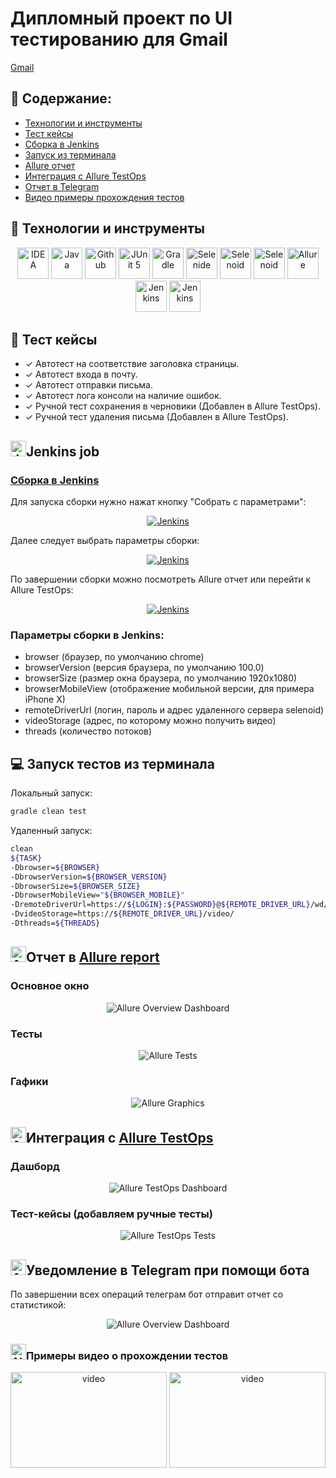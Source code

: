 # Дипломный проект по UI тестированию для Gmail
<a target="_blank" href="https://mail.google.com/mail">Gmail</a>

## :pushpin: Содержание:

- [Технологии и инструменты](#-технологии-и-инструменты)
- [Тест кейсы](#-тест-кейсы)
- [Сборка в Jenkins](#jenkins-job)
- [Запуск из терминала](#запуск-тестов-из-терминала)
- [Allure отчет](#отчет-в-allure-report)
- [Интеграция с Allure TestOps](#интеграция-с-allure-testops)
- [Отчет в Telegram](#уведомление-в-telegram-при-помощи-бота)
- [Видео примеры прохождения тестов](#примеры-видео-о-прохождении-тестов)

## :rocket: Технологии и инструменты

<p align="center">
<a href="https://www.jetbrains.com/idea/"><img src="images/logos/Intelij_IDEA.svg" width="50" height="50"  alt="IDEA"/></a>
<a href="https://www.java.com/"><img src="images/logos/Java.svg" width="50" height="50"  alt="Java"/></a>
<a href="https://github.com/"><img src="images/logos/Github.svg" width="50" height="50"  alt="Github"/></a>
<a href="https://junit.org/junit5/"><img src="images/logos/JUnit5.svg" width="50" height="50"  alt="JUnit 5"/></a>
<a href="https://gradle.org/"><img src="images/logos/Gradle.svg" width="50" height="50"  alt="Gradle"/></a>
<a href="https://selenide.org/"><img src="images/logos/Selenide.svg" width="50" height="50"  alt="Selenide"/></a>
<a href="https://aerokube.com/selenoid/"><img src="images/logos/Selenoid.svg" width="50" height="50"  alt="Selenoid"/></a>
<a href="https://aerokube.com/selenoid/"><img src="images/logos/Docker.svg" width="50" height="50"  alt="Selenoid"/></a>
<a href="https://github.com/allure-framework/allure2"><img src="images/logos/Allure_Report.svg" width="50" height="50"  alt="Allure"/></a>
<a href="https://www.jenkins.io/"><img src="images/logos/Jenkins.svg" width="50" height="50"  alt="Jenkins"/></a>
<a href="https://www.jenkins.io/"><img src="images/logos/Allure_EE.svg" width="50" height="50"  alt="Jenkins"/></a>
</p>

## :scroll: Тест кейсы

- ✓ Автотест на соответствие заголовка страницы.
- ✓ Автотест входа в почту.
- ✓ Автотест отправки письма.
- ✓ Автотест лога консоли на наличие ошибок.
- ✓ Ручной тест сохранения в черновики (Добавлен в Allure TestOps).
- ✓ Ручной тест удаления письма (Добавлен в Allure TestOps).

## <img src="images/logos/Jenkins.svg" width="25" height="25"  alt="Jenkins"/></a>Jenkins job
### <a target="_blank" href="https://jenkins.autotests.cloud/job/berezkindv_diploma_ui_tests_project/">Сборка в Jenkins</a>

Для запуска сборки нужно нажат кнопку "Собрать с параметрами":
<p align="center">
<a href="https://jenkins.autotests.cloud/job/berezkindv_diploma_ui_tests_project/"><img src="images/screenshots/jenkins_job_run.jpg" alt="Jenkins"/></a>
</p>

Далее следует выбрать параметры сборки:
<p align="center">
<a href="https://jenkins.autotests.cloud/job/berezkindv_diploma_ui_tests_project/"><img src="images/screenshots/jenkins_job_parameters.jpg" alt="Jenkins"/></a>
</p>

По завершении сборки можно посмотреть Allure отчет или перейти к Allure TestOps:
<p align="center">
<a href="https://jenkins.autotests.cloud/job/berezkindv_diploma_ui_tests_project/"><img src="images/screenshots/jenkins_job_notifications.jpg" alt="Jenkins"/></a>
</p>



### Параметры сборки в Jenkins:

- browser (браузер, по умолчанию chrome)
- browserVersion (версия браузера, по умолчанию 100.0)
- browserSize (размер окна браузера, по умолчанию 1920x1080)
- browserMobileView (отображение мобильной версии, для примера iPhone X)
- remoteDriverUrl (логин, пароль и адрес удаленного сервера selenoid)
- videoStorage (адрес, по которому можно получить видео)
- threads (количество потоков)

## :computer: Запуск тестов из терминала

Локальный запуск:
```bash
gradle clean test
```

Удаленный запуск:
```bash
clean
${TASK}
-Dbrowser=${BROWSER}
-DbrowserVersion=${BROWSER_VERSION}
-DbrowserSize=${BROWSER_SIZE}
-DbrowserMobileView="${BROWSER_MOBILE}"
-DremoteDriverUrl=https://${LOGIN}:${PASSWORD}@${REMOTE_DRIVER_URL}/wd/hub/
-DvideoStorage=https://${REMOTE_DRIVER_URL}/video/
-Dthreads=${THREADS}
```

## <img src="images/logos/Allure_Report.svg" width="25" height="25"  alt="Allure"/></a>Отчет в <a target="_blank" href="https://jenkins.autotests.cloud/job/berezkindv_performance_lab_complete_project/22/allure/">Allure report</a>

### Основное окно

<p align="center">
<img title="Allure Overview Dashboard" src="images/screenshots/allure_report_dashboard.png">
</p>

### Тесты

<p align="center">
<img title="Allure Tests" src="images/screenshots/allure_report_tests.png">
</p>

### Гафики

<p align="center">
<img title="Allure Graphics" src="images/screenshots/allure_report_graphs.png">
</p>

## <img src="images/logos/Allure_EE.svg" width="25" height="25"  alt="Allure"/></a>Интеграция с <a target="_blank" href="https://allure.autotests.cloud/launch/10223">Allure TestOps</a>

### Дашборд

<p align="center">
<img title="Allure TestOps Dashboard" src="images/screenshots/testops_dashboard.png">
</p>

### Тест-кейсы (добавляем ручные тесты)

<p align="center">
<img title="Allure TestOps Tests" src="images/screenshots/testops_added_manual_tests.jpg">
</p>

## <img src="images/logos/Telegram.svg" width="25" height="25"  alt="Allure"/></a>Уведомление в Telegram при помощи бота
По завершении всех операций телеграм бот отправит отчет со статистикой:
<p align="center">
<img title="Allure Overview Dashboard" src="images/screenshots/telegram_bot.png">
</p>



### <img src="images/logos/Selenoid.svg" width="25" height="25"  alt="Allure"/></a>Примеры видео о прохождении тестов

<p align="center">
<img title="Selenoid Video" src="images/screenshots/video_logintest.gif" width="250" height="153"  alt="video"> <img title="Selenoid Video" src="images/screenshots/video_sendmailtest.gif" width="250" height="153"  alt="video">
</p>
